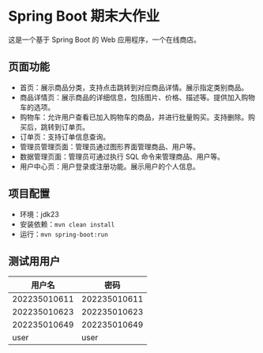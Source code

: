 # Spring Boot 期末大作业

这是一个基于 Spring Boot 的 Web 应用程序，一个在线商店。

## 页面功能

- 首页：展示商品分类，支持点击跳转到对应商品详情。展示指定类别商品。
- 商品详情页：展示商品的详细信息，包括图片、价格、描述等。提供加入购物车的选项。
- 购物车：允许用户查看已加入购物车的商品，并进行批量购买。支持删除。购买后，跳转到订单页。
- 订单页：支持订单信息查询。
- 管理员管理页面：管理员通过图形界面管理商品、用户等。
- 数据管理页面：管理员可通过执行 SQL 命令来管理商品、用户等。
- 用户中心页：用户登录或注册功能。展示用户的个人信息。

## 项目配置

- 环境：jdk23
- 安装依赖：`mvn clean install`
- 运行：`mvn spring-boot:run`

## 测试用用户

| 用户名       | 密码         |
| ------------ | ------------ |
| 202235010611 | 202235010611 |
| 202235010623 | 202235010623 |
| 202235010649 | 202235010649 |
| user         | user         |
